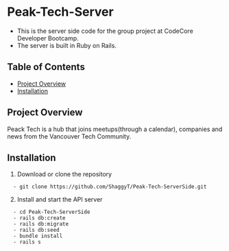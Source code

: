 # Peak-Tech-Server

  * This is the server side code for the group project at CodeCore Developer Bootcamp.
  * The server is built in Ruby on Rails.
  

## Table of Contents

- [Project Overview](#project-overview)
- [Installation](#installation)


## Project Overview

Peack Tech is a hub that joins meetups(through a calendar), companies and news from the Vancouver Tech Community.

## Installation

  1. Download or clone the repository
  ```
    - git clone https://github.com/ShaggyT/Peak-Tech-ServerSide.git
  ```
  2. Install and start the API server
  ```
    - cd Peak-Tech-ServerSide
    - rails db:create 
    - rails db:migrate
    - rails db:seed
    - bundle install
    - rails s
  ```
  





